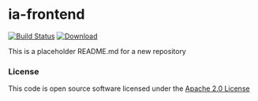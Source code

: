 # ia-frontend

[![Build Status](https://travis-ci.org/hmrc/ia-frontend.svg)](https://travis-ci.org/hmrc/ia-frontend) [ ![Download](https://api.bintray.com/packages/hmrc/releases/ia-frontend/images/download.svg) ](https://bintray.com/hmrc/releases/ia-frontend/_latestVersion)

This is a placeholder README.md for a new repository

### License

This code is open source software licensed under the [Apache 2.0 License]("http://www.apache.org/licenses/LICENSE-2.0.html")